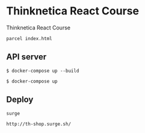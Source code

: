 # Thinknetica React Course
Thinknetica React Course

`parcel index.html`

## API server

`$ docker-compose up --build`

`$ docker-compose up`


## Deploy

`surge`

`http://th-shop.surge.sh/`
